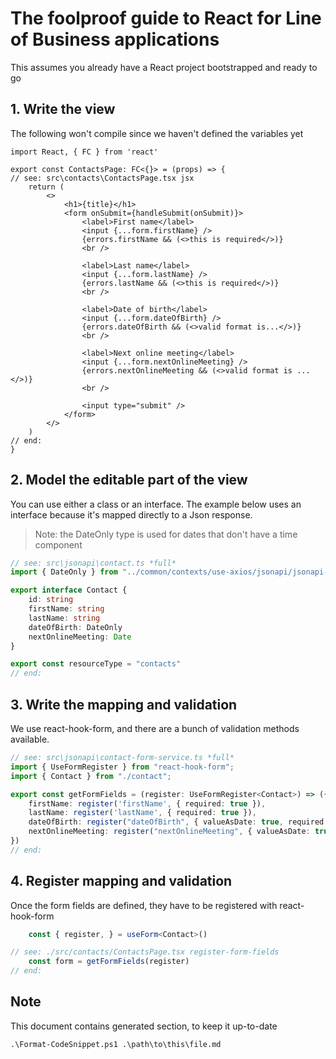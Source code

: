 # The foolproof guide to React for Line of Business applications

This assumes you already have a React project bootstrapped
and ready to go

## 1. Write the view

The following won't compile since we haven't defined
the variables yet

```tsx
import React, { FC } from 'react'

export const ContactsPage: FC<{}> = (props) => {
// see: src\contacts\ContactsPage.tsx jsx
    return (
        <>
            <h1>{title}</h1>
            <form onSubmit={handleSubmit(onSubmit)}>
                <label>First name</label>
                <input {...form.firstName} />
                {errors.firstName && (<>this is required</>)}
                <br />

                <label>Last name</label>
                <input {...form.lastName} />
                {errors.lastName && (<>this is required</>)}
                <br />

                <label>Date of birth</label>
                <input {...form.dateOfBirth} />
                {errors.dateOfBirth && (<>valid format is...</>)}
                <br />

                <label>Next online meeting</label>
                <input {...form.nextOnlineMeeting} />
                {errors.nextOnlineMeeting && (<>valid format is ...</>)}
                <br />

                <input type="submit" />
            </form>
        </>
    )
// end:
}
```

## 2. Model the editable part of the view

You can use either a class or an interface. The example below uses
an interface because it's mapped directly to a Json response.


> Note: the DateOnly type is used for dates that don't
> have a time component

```ts
// see: src\jsonapi\contact.ts *full*
import { DateOnly } from "../common/contexts/use-axios/jsonapi/jsonapi-date"

export interface Contact {
    id: string
    firstName: string
    lastName: string
    dateOfBirth: DateOnly
    nextOnlineMeeting: Date
}

export const resourceType = "contacts"
// end:
```

## 3. Write the mapping and validation

We use react-hook-form, and there are a bunch of validation
methods available.

```ts
// see: src\jsonapi\contact-form-service.ts *full*
import { UseFormRegister } from "react-hook-form";
import { Contact } from "./contact";

export const getFormFields = (register: UseFormRegister<Contact>) => ({
    firstName: register('firstName', { required: true }),
    lastName: register('lastName', { required: true }),
    dateOfBirth: register("dateOfBirth", { valueAsDate: true, required: true }),
    nextOnlineMeeting: register("nextOnlineMeeting", { valueAsDate: true }),
})
// end:
```

## 4. Register mapping and validation

Once the form fields are defined, they have to be registered
with react-hook-form

```ts
    const { register, } = useForm<Contact>()

// see: ./src/contacts/ContactsPage.tsx register-form-fields
    const form = getFormFields(register)
// end:
```

<!-- see: ../Format-CodeSnippet.ps1 how-to-insert -->
## Note

This document contains generated section, to keep it up-to-date

```
.\Format-CodeSnippet.ps1 .\path\to\this\file.md
```
<!-- end: -->
